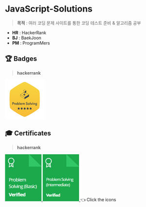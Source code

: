 # JavaScript-Solutions

>**목적** : 여러 코딩 문제 사이트를 통한 코딩 테스트 준비 & 알고리즘 공부

- **HR** : HackerRank
- **BJ** : BaekJoon
- **PM** : ProgramMers

## 🏆 Badges

> **hackerrank**

<img src="./readme/problem-solving.png" width="130" height="130">

## 🎓 Certificates

> **hackerrank**

<p align="left">
  <a href="https://www.hackerrank.com/certificates/d168434e81da">
    <img src="./readme/problem-solving-basic.PNG" width="120" height="155">
  </a>
  <a href="https://www.hackerrank.com/certificates/4c5e42c24533">
    <img src="./readme/problem-solving-Intermediate.PNG" width="120" height="155">
  </a> 👈 Click the icons
</p>
